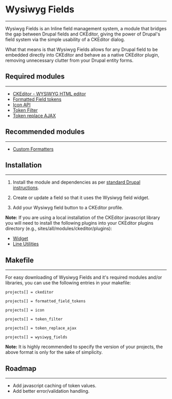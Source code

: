 # Wysiwyg Fields
----------------

Wysiwyg Fields is an Inline field management system, a module that bridges the
gap between Drupal fields and CKEditor, giving the power of Drupal's field
system via the simple usability of a CKEditor dialog.

What that means is that Wysiwyg Fields allows for any Drupal field to be
embedded directly into CKEditor and behave as a native CKEditor plugin, removing
unnecessary clutter from your Drupal entity forms.



## Required modules
-------------------

- [CKEditor - WYSIWYG HTML editor](https://drupal.org/project/ckeditor)
- [Formatted Field tokens](https://drupal.org/project/formatted_field_tokens)
- [Icon API](https://drupal.org/project/icon)
- [Token Filter](https://drupal.org/project/token_filter)
- [Token replace AJAX](https://drupal.org/project/token_replace_ajax)



## Recommended modules
----------------------

- [Custom Formatters](https://drupal.org/project/custom_formatters)



## Installation
---------------

1. Install the module and dependencies as per
   [standard Drupal instructions](https://www.drupal.org/documentation/install/modules-themes/modules-7).

2. Create or update a field so that it uses the Wysiwyg field widget.

3. Add your Wysiwyg field button to a CKEditor profile.


**Note:** If you are using a local installation of the CKEditor javascript
library you will need to install the following plugins into your CKEditor
plugins directory (e.g., sites/all/modules/ckeditor/plugins):
  
  - [Widget](http://ckeditor.com/addons/widget)
  - [Line Utilities](http://ckeditor.com/addons/lineutils)



## Makefile
-----------

For easy downloading of Wysiwyg Fields and it's required modules and/or
libraries, you can use the following entries in your makefile:

```
projects[] = ckeditor

projects[] = formatted_field_tokens

projects[] = icon

projects[] = token_filter

projects[] = token_replace_ajax

projects[] = wysiwyg_fields
```

**Note:** It is highly recommended to specify the version of your projects, the
above format is only for the sake of simplicity.



## Roadmap
----------

- Add javascript caching of token values.
- Add better error/validation handling.
